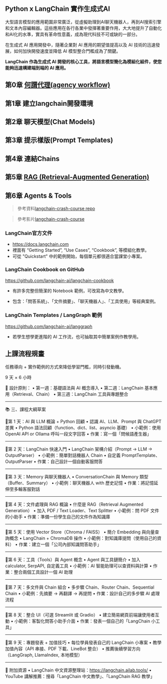 ## Python x LangChain 實作生成式AI

大型語言模型的應用範圍非常廣泛，從虛擬助理到AI聊天機器人，再到AI搜索引擎和文本內容編輯器。這些應用在各行各業中發揮著重要作用，大大地提升了自動化和AI化的水準，實具有革命性意義，成為現代科技不可或缺的一部分。

在生成式 AI 應用開發中，隨著企業對 AI 應用的期望值提高以及 AI 技術的迅速發展，如何加快開發速度並降低 AI 模型整合門檻成為了關鍵。

**LangChain 作為生成式 AI 開發的核心工具，將語言模型簡化為模組化組件，使您能夠迅速構建端到端的 AI 應用。**

## 第0章 [何謂代理(agency workflow)](./何謂AIAgent)

## 第1章 建立langchain開發環境

## 第2章 聊天模型(Chat Models)

## 第3章 提示樣版(Prompt Templates)

## 第4章 連結Chains

## 第5章 [RAG (Retrieval-Augmented Generation)](./4_rag)

## 第6章 Agents & Tools

> 參考資料[langchain-crash-course repo](https://github.com/bhancockio/langchain-crash-course)

> 參考影片[langchain-crash-course](https://youtu.be/yF9kGESAi3M?si=yfU54HMUf9yrm0kW)

###  LangChain官方文件  
- https://docs.langchain.com  
-  裡面有 “Getting Started”, “Use   Cases”, “Cookbook”, 等模組化教學。
- 可從 "Quickstart" 中的範例開始，每個單元都很適合當課堂小專案。  

### LangChain Cookbook on GitHub
 https://github.com/langchain-ai/langchain-cookbook
 
 - 有許多完整但簡潔的 Notebook 範例，可改寫為中文教學。

- 包含：「問答系統」、「文件摘要」、「聊天機器人」、「工具使用」等經典案例。

### LangChain Templates / LangGraph 範例

https://github.com/langchain-ai/langgraph

- 若學生想學更進階的 AI 工作流，也可抽取其中簡單案例作教學用。

## 上課流程規畫

任務導向 + 實作範例的方式來降低學習門檻，同時引發動機。


9 天 × 6 小時

🎯 設計原則：
	•	第一週：基礎語法與 AI 概念導入
	•	第二週：LangChain 基本應用（Retrieval、Chain）
	•	第三週：LangChain 工具與專題整合

---

📚 三、課程大綱草案

🔹第 1 天：AI 與 LLM 概論 + Python 回顧
	•	認識 AI、LLM、Prompt 與 ChatGPT 差異
	•	Python 語法回顧（function、dict、list、asyncio 基礎）
	•	小範例：使用 OpenAI API or Ollama 呼叫一段文字回答
	•	作業：寫一個「問候語產生器」
	
---

🔹第 2 天：LangChain 快速入門
	•	LangChain 架構介紹（Prompt → LLM → OutputParser）
	•	小範例：簡單對話機器人 Chain
	•	自定義 PromptTemplate、OutputParser
	•	作業：自己設計一個自動客服問答

---

🔹第 3 天：Memory 與聊天機器人
	•	ConversationChain 與 Memory 類型（Buffer、Summary）
	•	小範例：聊天機器人 with 歷史記憶
	•	作業：將記憶延伸至多輪客服對話
	
---

🔹第 4 天：文件處理與 RAG 概論
	•	什麼是 RAG（Retrieval Augmented Generation）
	•	加入 PDF / Text Loader、Text Splitter
	•	小範例：問 PDF 文件的小助手
	•	作業：準備一份學生自己的文件作為知識庫

---

🔹第 5 天：使用 Vector Store（Chroma / FAISS）
	•	簡介 Embedding 與向量查詢概念
	•	LangChain + ChromaDB 操作
	•	小範例：對知識庫提問（使用自己的資料）
	•	作業：建立一個「公司內部知識問答助手」

---

🔹第 6 天：工具（Tools）與 Agent 概念
	•	Agent 與工具鏈簡介
	•	加入 calculator, SerpAPI, 自定義工具
	•	小範例：AI 智能助理可以查資料與計算
	•	作業：整合兩個工具設計一個 AI 助理

---

🔹第 7 天：多文件與 Chain 組合
	•	多步驟 Chain、Router Chain、Sequential Chain
	•	小範例：先摘要 → 再翻譯 → 再提問
	•	作業：設計自己的多步驟 AI 處理流程

---

🔹第 8 天：整合 UI（可選 Streamlit 或 Gradio）
	•	建立簡易網頁前端讓使用者互動
	•	小範例：客製化問答小助手介面
	•	作業：發表一個自己的「LangChain 小工具」

---

🔹第 9 天：專題發表 + 加值技巧
	•	每位學員發表自己的 LangChain 小專案
	•	教學加值內容（API 串接、PDF 下載、LineBot 整合）
	•	推薦後續學習方向（LangGraph, LlamaIndex, 本地模型）

---

📁 附加資源
	•	LangChain 中文資源整理站：https://langchain.ailab.tools/
	•	YouTube 講解推薦：搜尋「LangChain 中文教學」、「LangChain RAG 教學」
